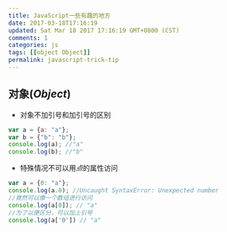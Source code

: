 ```yaml
---
title: JavaScript一些有趣的地方
date: 2017-03-18T17:16:19
updated: Sat Mar 18 2017 17:16:19 GMT+0800 (CST)
comments: 1
categories: js
tags: [[object Object]]
permalink: javascript-trick-tip
---
```


## 对象(*Object*)

- 对象不加引号和加引号的区别

```js
var a = {a: "a"};
var b = {"b": "b"};
console.log(a); //"a"
console.log(b); //"b"
```

- 特殊情况不可以用*点*的属性访问

```js
var a = {0: "a"};
console.log(a.0); //Uncaught SyntaxError: Unexpected number
//竟然可以像一个数组进行访问
console.log(a[0]); // "a"
//为了以便区分，可以加上引号
console.log(a['0']) // "a"
```


